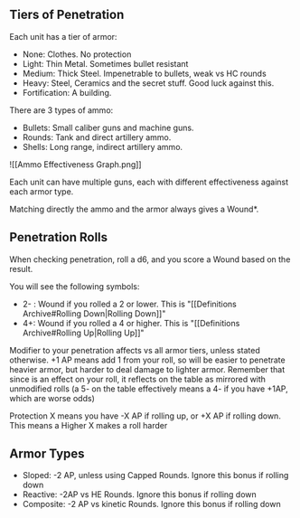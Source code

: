 ## Tiers of Penetration
Each unit has a tier of armor:
- None: Clothes. No protection
- Light: Thin Metal. Sometimes bullet resistant
- Medium: Thick Steel. Impenetrable to bullets, weak vs HC rounds
- Heavy: Steel, Ceramics and the secret stuff. Good luck against this.
- Fortification: A building.

There are 3 types of ammo:
- Bullets: Small caliber guns and machine guns.
- Rounds: Tank and direct artillery ammo.
- Shells: Long range, indirect artillery ammo.

![[Ammo Effectiveness Graph.png]]

Each unit can have multiple guns, each with different effectiveness against each armor type.

Matching directly the ammo and the armor always gives a Wound*.

## Penetration Rolls
When checking penetration, roll a d6, and you score a Wound based on the result.

You will see the following symbols:
- 2- : Wound if you rolled a 2 or lower. This is "[[Definitions Archive#Rolling Down|Rolling Down]]"
- 4+: Wound if you rolled a 4 or higher. This is "[[Definitions Archive#Rolling Up|Rolling Up]]"

Modifier to your penetration affects vs all armor tiers, unless stated otherwise.
+1 AP means add 1 from your roll, so will be easier to penetrate heavier armor, but harder to deal damage to lighter armor. Remember that since is an effect on your roll, it reflects on the table as mirrored with unmodified rolls (a 5- on the table effectively means a 4- if you have +1AP, which are worse odds)

Protection X means you have -X AP if rolling up, or +X AP if rolling down. This means a Higher X makes a roll harder
## Armor Types
- Sloped: -2 AP, unless using Capped Rounds. Ignore this bonus if rolling down
- Reactive: -2AP vs HE Rounds. Ignore this bonus if rolling down
- Composite: -2 AP vs kinetic Rounds. Ignore this bonus if rolling down

